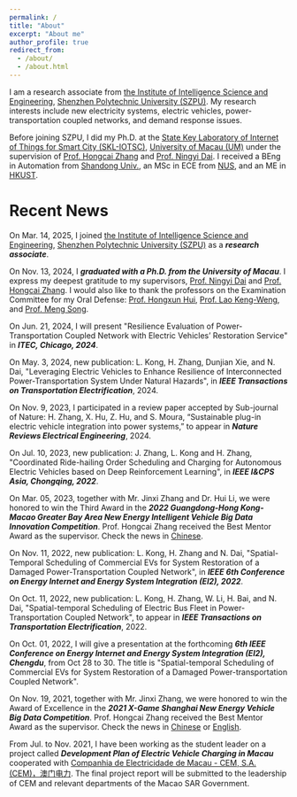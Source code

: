 ```yaml
---
permalink: /
title: "About"
excerpt: "About me"
author_profile: true
redirect_from: 
  - /about/
  - /about.html
---
```


I am a research associate from [the Institute of Intelligence Science and Engineering](https://iise.szpu.edu.cn/), [Shenzhen Polytechnic University (SZPU)](https://www.szpu.edu.cn/). My research interests include new electricity systems, electric vehicles, power-transportation coupled networks, and demand response issues. 

Before joining SZPU, I did my Ph.D. at the [State Key Laboratory of Internet of Things for Smart City (SKL-IOTSC)](https://skliotsc.um.edu.mo/), [University of Macau (UM)](https://www.um.edu.mo/) under the supervision of [Prof. Hongcai Zhang](https://www.fst.um.edu.mo/personal/hczhang/) and [Prof. Ningyi Dai](https://www.fst.um.edu.mo/personal/nydai/). I received a BEng in Automation from [Shandong Univ.](https://www.sdu.edu.cn/), an MSc in ECE from [NUS](https://www.nus.edu.sg/), and an ME in [HKUST](https://hkust.edu.hk/).

Recent News
======
On Mar. 14, 2025, I joined [the Institute of Intelligence Science and Engineering](https://iise.szpu.edu.cn/), [Shenzhen Polytechnic University (SZPU)](https://www.szpu.edu.cn/) as a **_research associate_**. 

On Nov. 13, 2024, I **_graduated with a Ph.D. from the University of Macau_**. I express my deepest gratitude to my supervisors,  [Prof. Ningyi Dai](https://www.fst.um.edu.mo/personal/nydai/) and [Prof. Hongcai Zhang](https://www.fst.um.edu.mo/personal/hczhang/). I would also like to thank the professors on the Examination Committee for my Oral Defense: [Prof. Hongxun Hui](https://huihongxun.github.io/), [Prof. Lao Keng-Weng](https://www.fst.um.edu.mo/personal/johnnylao/), and [Prof. Meng Song](http://www.meng-song.cn/).

On Jun. 21, 2024, I will present "Resilience Evaluation of Power-Transportation Coupled Network with Electric Vehicles’ Restoration Service" in **_ITEC, Chicago, 2024_**. 

On May. 3, 2024, new publication: L. Kong, H. Zhang, Dunjian Xie, and N. Dai, "Leveraging Electric Vehicles to Enhance Resilience of Interconnected Power-Transportation System Under Natural Hazards", in **_IEEE Transactions on Transportation Electrification_**, 2024.

On Nov. 9, 2023, I participated in a review paper accepted by Sub-journal of Nature: H. Zhang, X. Hu, Z. Hu, and S. Moura, “Sustainable plug-in electric vehicle integration into power systems,” to appear in **_Nature Reviews Electrical Engineering_**, 2024.  

On Jul. 10, 2023, new publication: J. Zhang, L. Kong and H. Zhang, "Coordinated Ride-hailing Order Scheduling and Charging for Autonomous Electric Vehicles based on Deep Reinforcement Learning", in **_IEEE I\&CPS Asia, Chongqing, 2022_**.

On Mar. 05, 2023, together with Mr. Jinxi Zhang and Dr. Hui Li, we were honored to win the Third Award in the **_2022 Guangdong-Hong Kong-Macao Greater Bay Area New Energy Intelligent Vehicle Big Data Innovation Competition_**. Prof. Hongcai Zhang received the Best Mentor Award as the supervisor. Check the news in [Chinese](https://mp.weixin.qq.com/s/peuzw-QXI4F5AO8ySLnShg).

On Nov. 11, 2022, new publication: L. Kong, H. Zhang and N. Dai, "Spatial-Temporal Scheduling of Commercial EVs for System Restoration of a Damaged Power-Transportation Coupled Network", in **_IEEE 6th Conference on Energy Internet and Energy System Integration (EI2), 2022_**.

On Oct. 11, 2022, new publication: L. Kong, H. Zhang, W. Li, H. Bai, and N. Dai, "Spatial-temporal Scheduling of Electric Bus Fleet in Power-Transportation Coupled Network", to appear in **_IEEE Transactions on Transportation Electrification_**, 2022.

On Oct. 01, 2022, I will give a presentation at the forthcoming **_6th IEEE Conference on Energy Internet and Energy System Integration (EI2), Chengdu_**, from Oct 28 to 30. The title is "Spatial-temporal Scheduling of Commercial EVs for System Restoration of a Damaged Power-transportation Coupled Network".

On Nov. 19, 2021, together with Mr. Jinxi Zhang, we were honored to win the Award of Excellence in the **_2021 X-Game Shanghai New Energy Vehicle Big Data Competition_**. Prof. Hongcai Zhang received the Best Mentor Award as the supervisor. Check the news in [Chinese](https://www.um.edu.mo/zh-hant/news-and-press-releases/presss-release/detail/52889/) or [English](https://www.um.edu.mo/news-and-press-releases/press-release/detail/52889/).

From Jul. to Nov. 2021, I have been working as the student leader on a project called **_Development Plan of Electric Vehicle Charging in Macau_** cooperated with [Companhia de Electricidade de Macau - CEM, S.A. (CEM)，澳门电力](https://www.cem-macau.com/en/). The final project report will be submitted to the leadership of CEM and relevant departments of the Macao SAR Government. 

